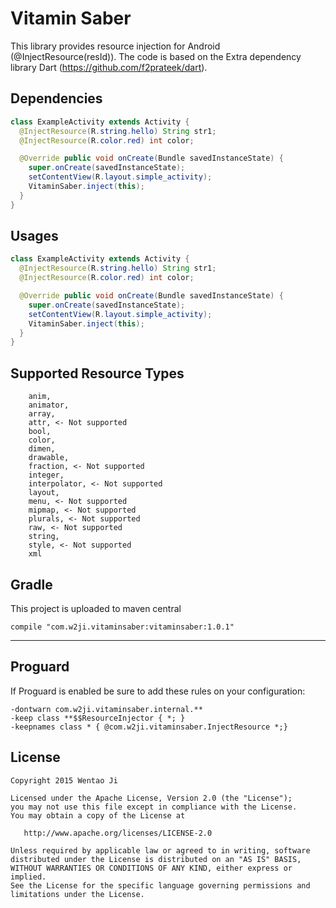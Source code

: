 Vitamin Saber
============

This library provides resource injection for Android (@InjectResource(resId)).
The code is based on the Extra dependency library Dart (https://github.com/f2prateek/dart).

Dependencies
------
```java
class ExampleActivity extends Activity {
  @InjectResource(R.string.hello) String str1;
  @InjectResource(R.color.red) int color;

  @Override public void onCreate(Bundle savedInstanceState) {
    super.onCreate(savedInstanceState);
    setContentView(R.layout.simple_activity);
    VitaminSaber.inject(this);
  }
}
```

Usages
------
```java
class ExampleActivity extends Activity {
  @InjectResource(R.string.hello) String str1;
  @InjectResource(R.color.red) int color;

  @Override public void onCreate(Bundle savedInstanceState) {
    super.onCreate(savedInstanceState);
    setContentView(R.layout.simple_activity);
    VitaminSaber.inject(this);
  }
}
```

Supported Resource Types
-----
```
    anim,
    animator,
    array,
    attr, <- Not supported
    bool,
    color,
    dimen,
    drawable,
    fraction, <- Not supported
    integer,
    interpolator, <- Not supported
    layout,
    menu, <- Not supported
    mipmap, <- Not supported
    plurals, <- Not supported
    raw, <- Not supported
    string,
    style, <- Not supported
    xml
```

Gradle
-----
This project is uploaded to maven central
```
compile "com.w2ji.vitaminsaber:vitaminsaber:1.0.1"
```
-----

Proguard
--------

If Proguard is enabled be sure to add these rules on your configuration:

```
-dontwarn com.w2ji.vitaminsaber.internal.**
-keep class **$$ResourceInjector { *; }
-keepnames class * { @com.w2ji.vitaminsaber.InjectResource *;}
```


License
-------

    Copyright 2015 Wentao Ji

    Licensed under the Apache License, Version 2.0 (the "License");
    you may not use this file except in compliance with the License.
    You may obtain a copy of the License at

       http://www.apache.org/licenses/LICENSE-2.0

    Unless required by applicable law or agreed to in writing, software
    distributed under the License is distributed on an "AS IS" BASIS,
    WITHOUT WARRANTIES OR CONDITIONS OF ANY KIND, either express or implied.
    See the License for the specific language governing permissions and
    limitations under the License.

